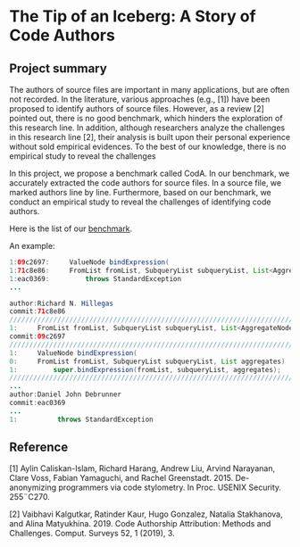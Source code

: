 # The Tip of an Iceberg: A Story of Code Authors

## Project summary

The authors of source files are important in many applications, but are often not recorded. In the literature, various approaches (e.g., [1]) have been proposed to identify authors of source files. However, as a review [2] pointed out, there is no good benchmark, which hinders the exploration of this research line. In addition, although researchers analyze the challenges in this research line [2], their analysis is built upon their personal experience without sold empirical evidences. To the best of our knowledge, there is no empirical study to reveal the challenges

In this project, we propose a benchmark called CodA. In our benchmark, we accurately extracted the code authors for source files. In a source file, we marked authors line by line. Furthermore, based on our benchmark, we conduct an empirical study to reveal the challenges of identifying code authors. 

Here is the list of our [benchmark](/benchmark).

An example:
```Java
1:09c2697:     ValueNode bindExpression(
1:71c8e86:     FromList fromList, SubqueryList subqueryList, List<AggregateNode> aggregates)
1:eac0369:         throws StandardException
...

author:Richard N. Hillegas
commit:71c8e86
/////////////////////////////////////////////////////////////////////////
1:     FromList fromList, SubqueryList subqueryList, List<AggregateNode> aggregates)
commit:09c2697
/////////////////////////////////////////////////////////////////////////
1:     ValueNode bindExpression(
0:     FromList fromList, SubqueryList subqueryList, List aggregates)
1:         super.bindExpression(fromList, subqueryList, aggregates);
/////////////////////////////////////////////////////////////////////////
...
author:Daniel John Debrunner
commit:eac0369
...
1: 			throws StandardException
```

## Reference
[1] Aylin Caliskan-Islam, Richard Harang, Andrew Liu, Arvind Narayanan, Clare Voss, Fabian Yamaguchi, and Rachel Greenstadt. 2015. De-anonymizing programmers via code stylometry. In Proc. USENIX Security. 255¨C270.

[2] Vaibhavi Kalgutkar, Ratinder Kaur, Hugo Gonzalez, Natalia Stakhanova, and Alina Matyukhina. 2019. Code Authorship Attribution: Methods and Challenges. Comput. Surveys 52, 1 (2019), 3.
